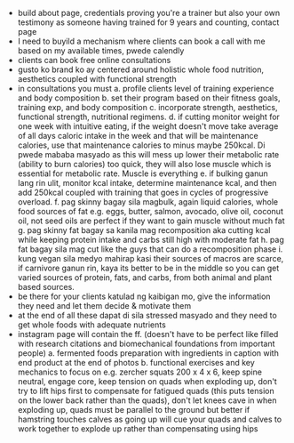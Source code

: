 * build about page, credentials proving you're a trainer but also your own testimony as someone having trained for 9 years and counting, contact page
* I need to buyild a mechanism where clients can book a call with me based on my available times, pwede calendly
* clients can book free online consultations 
* gusto ko brand ko ay centered around holistic whole food nutrition, aesthetics coupled with functional strength
* in consultations you must 
a. profile clients level of training experience and body composition
b. set their program based on their fitness goals, training exp, and body composition
c. incorporate strength, aesthetics, functional strength, nutritional regimens.
d. if cutting monitor weight for one week with intuitive eating, if the weight doesn't move take average of all days caloric intake in the week and that will be maintenance calories, use that maintenance calories to minus maybe 250kcal. Di pwede mababa masyado as this will mess up lower their metabolic rate (ability to burn calories) too quick, they will also lose muscle which is essential for metabolic rate. Muscle is everything
e. if bulking ganun lang rin ulit, monitor kcal intake, determine maintenance kcal, and then add 250kcal coupled with training that goes in cycles of progressive overload.
f. pag skinny bagay sila magbulk, again liquid calories, whole food sources of fat e.g. eggs, butter, salmon, avocado, olive oil, coconut oil, not seed oils are perfect if they want to gain muscle without much fat
g. pag skinny fat bagay sa kanila mag recomposition aka cutting kcal while keeping protein intake and carbs still high with moderate fat
h. pag fat bagay sila mag cut like the guys that can do a recomposition phase
i. kung vegan sila medyo mahirap  kasi their sources of macros are scarce, if carnivore ganun rin, kaya its better to be in the middle so you can get varied sources of protein, fats, and carbs, from both animal and plant based sources.
* be there for your clients katulad ng kaibigan mo, give the information they need and let them decide & motivate them
* at the end of all these dapat di sila stressed masyado and they need to get whole foods with adequate nutrients
* instagram page will contain the ff. (doesn't have to be perfect like filled with research citations and biomechanical foundations from important people)
a. fermented foods preparation with ingredients in caption with end product at the end of photos
b. functional exercises and key mechanics to focus on e.g. zercher squats 200 x 4 x 6, keep spine neutral, engage core, keep tension on quads when exploding up, don't try to lift hips first to compensate for fatigued quads (this puts tension on the lower back rather than the quads), don't let knees cave in when exploding up, quads must be parallel to the ground but better if hamstring  touches calves as going up will cue your quads and calves to work together to explode up rather than compensating using hips  